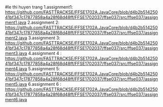 #le thi huyen trang
1.assignment1: https://github.com/FASTTRACKSE/FFSE1702A.JavaCore/blob/d4b2b51425041bf347c17877858a4a28f68d48ff/FFSE1702037/ffse037/src/ffse037/assignment1.java
2.assignment 2: https://github.com/FASTTRACKSE/FFSE1702A.JavaCore/blob/d4b2b51425041bf347c17877858a4a28f68d48ff/FFSE1702037/ffse037/src/ffse037/assignment2.java
3.assignment 3: https://github.com/FASTTRACKSE/FFSE1702A.JavaCore/blob/d4b2b51425041bf347c17877858a4a28f68d48ff/FFSE1702037/ffse037/src/ffse037/assignment3.java
4.assignment 4 : https://github.com/FASTTRACKSE/FFSE1702A.JavaCore/blob/d4b2b51425041bf347c17877858a4a28f68d48ff/FFSE1702037/ffse037/src/ffse037/assignment4.java
5.assignment 5: https://github.com/FASTTRACKSE/FFSE1702A.JavaCore/blob/d4b2b51425041bf347c17877858a4a28f68d48ff/FFSE1702037/ffse037/src/ffse037/assignment5.java
6.assignment 6 : https://github.com/FASTTRACKSE/FFSE1702A.JavaCore/blob/d4b2b51425041bf347c17877858a4a28f68d48ff/FFSE1702037/ffse037/src/ffse037/assignment6.java